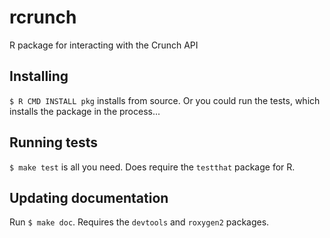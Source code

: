 # rcrunch

R package for interacting with the Crunch API

## Installing

`$ R CMD INSTALL pkg` installs from source. Or you could run the tests, which installs the package in the process...

## Running tests

`$ make test` is all you need. Does require the `testthat` package for R.

## Updating documentation

Run `$ make doc`. Requires the `devtools` and `roxygen2` packages.